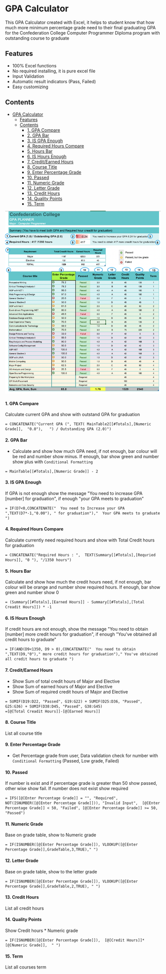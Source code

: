 # GPA Calculator
This GPA Calculator created with Excel, it helps to student know that how much more minimum percentage grade need to their final graduating GPA for the Confederation College Computer Programmer Diploma program with outstanding course to graduate

## Features
* 100% Excel functions
* No required installing, it is pure excel file
* Input Validation
* Automatic result indicators (Pass, Failed)
* Easy customizing

## Contents
- [GPA Calculator](#gpa-calculator)
  - [Features](#features)
  - [Contents](#contents)
      - [1. GPA Compare](#1-gpa-compare)
      - [2. GPA Bar](#2-gpa-bar)
      - [3. IS GPA Enough](#3-is-gpa-enough)
      - [4. Required Hours Compare](#4-required-hours-compare)
      - [5. Hours Bar](#5-hours-bar)
      - [6. IS Hours Enough](#6-is-hours-enough)
      - [7. Credit/Earned Hours](#7-creditearned-hours)
      - [8. Course Title](#8-course-title)
      - [9. Enter Percentage Grade](#9-enter-percentage-grade)
      - [10. Passed](#10-passed)
      - [11. Numeric Grade](#11-numeric-grade)
      - [12. Letter Grade](#12-letter-grade)
      - [13. Credit Hours](#13-credit-hours)
      - [14. Quality Points](#14-quality-points)
      - [15. Term](#15-term)

![](Images/screenshot.jpg)

#### 1. GPA Compare
Calculate current GPA and show with outstand GPA for graduation
```vbnet
= CONCATENATE("Current GPA (", TEXT( MainTable2[[#Totals],[Numeric Grade]],  "0.0"),   ") / Outstanding GPA (2.0)")
```

#### 2. GPA Bar
* Calculate and show how much GPA need, if not enough, bar colour will be red and number show minus. If enough, bar show green and number show plus with `Conditional Formatting` 
```vbnet
= MainTable[[#Totals],[Numeric Grade]] - 2
```

#### 3. IS GPA Enough
If GPA is not enough show the message "You need to increase GPA [number] for graduation", if enough "your GPA meets to graduation"
```vbnet
= IF(D7<0,CONCATENATE("  You need to Increase your GPA ",TEXT(D7*-1,"0.00"), " for graduation"),"  Your GPA meets to graduate ")
```

#### 4. Required Hours Compare
Calculate currently need required hours and show with Total Credit hours  for graduation
```vbnet
= CONCATENATE("Required Hours : ",  TEXT(Summary[[#Totals],[Requried Hours]], "0 "), "/1350 hours")
```

#### 5. Hours Bar 
Calculate and show how much the credit hours need, if not enough, bar colour will be orange and number show required hours. If enough, bar show green and number show 0
```vbnet
= (Summary[[#Totals],[Earned Hours]] - Summary[[#Totals],[Total Creadit Hours]]) * -1
```

#### 6. IS Hours Enough
If credit hours are not enough, show the message "You need to obtain [number] more credit hours for graduation", if enough "You've obtained all credit hours to graduate"
```vbnet
= IF(AND(D9<1350, D9 > 0),CONCATENATE("  You need to obtain ",TEXT(D9,"0")," more credit hours for graduation")," You've obtained all credit hours to graduate ")
```

#### 7. Credit/Earned Hours
* Show Sum of total credit hours of Major and Elective
* Show Sum of earned hours of Major and Elective
* Show Sum of required credit hours of Major and Elective
```vbnet
= SUMIF(D19:D22, "Passed", G19:G22) + SUMIF(D25:D36, "Passed", G25:G36) + SUMIF(D38:D45, "Passed", G38:G45)
=[@[Total Creadit Hours]]-[@[Earned Hours]]
```

#### 8. Course Title	
List all course title

#### 9. Enter Percentage Grade	
* Get Percentage grade from user, Data validation check for number with `Conditional Formatting` (Passed, Low grade, Failed)

#### 10. Passed	
If number is exist and if percentage grade is greater than 50 show passed, other wise show fail. If number does not exist show required
```vbnet
= IFS([@[Enter Percentage Grade]] = "", "Required", NOT(ISNUMBER([@[Enter Percentage Grade]])), "Invalid Input",  [@[Enter Percentage Grade]] < 50, "Failed", [@[Enter Percentage Grade]] >= 50, "Passed")
```

#### 11. Numeric Grade	
Base on grade table, show to Numeric grade
```vbnet
= IF(ISNUMBER([@[Enter Percentage Grade]]), VLOOKUP([@[Enter Percentage Grade]],GradeTable,3,TRUE)," ")
```

#### 12. Letter Grade	
Base on grade table, show to the letter grade
```vbnet
= IF(ISNUMBER([@[Enter Percentage Grade]]), VLOOKUP([@[Enter Percentage Grade]],GradeTable,2,TRUE), " ")
```

#### 13. Credit Hours	
List all credit hours

#### 14. Quality Points	
Show Credit hours * Numeric grade
```vbnet
= IF(ISNUMBER([@[Enter Percentage Grade]]),  [@[Credit Hours]]*[@[Numeric Grade]],  " ")
```

#### 15. Term
List all courses term
